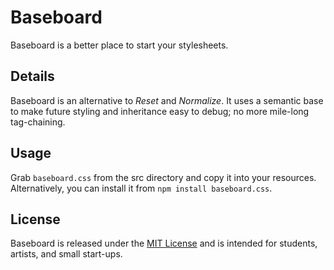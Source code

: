 # Baseboard #

Baseboard is a better place to start your stylesheets.

## Details ##

Baseboard is an alternative to *Reset* and *Normalize*. It uses a semantic base to make future styling and inheritance easy to debug; no more mile-long tag-chaining.

## Usage ##

Grab `baseboard.css` from the src directory and copy it into your resources.
Alternatively, you can install it from `npm install baseboard.css`.

## License ##

Baseboard is released under the [MIT License](https://opensource.org/licenses/MIT) and is intended for students, artists, and small start-ups.
